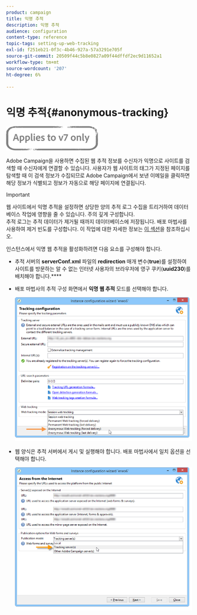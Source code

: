 ```yaml
---
product: campaign
title: 익명 추적
description: 익명 추적
audience: configuration
content-type: reference
topic-tags: setting-up-web-tracking
exl-id: f251eb21-0f3c-4b46-927a-57a3291e705f
source-git-commit: 20509f44c5b8e0827a09f44dffdf2ec9d11652a1
workflow-type: tm+mt
source-wordcount: '207'
ht-degree: 6%

---
```


# 익명 추적{#anonymous-tracking}

![](../../assets/v7-only.svg)

Adobe Campaign을 사용하면 수집된 웹 추적 정보를 수신자가 익명으로 사이트를 검색할 때 수신자에게 연결할 수 있습니다. 사용자가 웹 사이트의 태그가 지정된 페이지를 탐색할 때 이 검색 정보가 수집되므로 Adobe Campaign에서 보낸 이메일을 클릭하면 해당 정보가 식별되고 정보가 자동으로 해당 페이지에 연결됩니다.

>[!IMPORTANT]
>
>웹 사이트에서 익명 추적을 설정하면 상당한 양의 추적 로그 수집을 트리거하여 데이터베이스 작업에 영향을 줄 수 있습니다. 주의 깊게 구성합니다.\
>추적 로그는 추적 데이터가 제거될 때까지 데이터베이스에 저장됩니다. 배포 마법사를 사용하여 제거 빈도를 구성합니다. 이 작업에 대한 자세한 정보는 [이 섹션](../../installation/using/deploying-an-instance.md#purging-data)을 참조하십시오.

인스턴스에서 익명 웹 추적을 활성화하려면 다음 요소를 구성해야 합니다.

* 추적 서버의 **serverConf.xml** 파일의 **redirection** 매개 변수(**true**)를 설정하여 사이트를 방문하는 알 수 없는 인터넷 사용자의 브라우저에 영구 쿠키(**uuid230**)를 배치해야 합니다.****
* 배포 마법사의 추적 구성 화면에서 **익명 웹 추적** 모드를 선택해야 합니다.

   ![](assets/webtracking_anonymous_set.png)

* 웹 양식은 추적 서버에서 게시 및 실행해야 합니다. 배포 마법사에서 일치 옵션을 선택해야 합니다.

   ![](assets/webtracking_publication_set_for_webapps.png)
